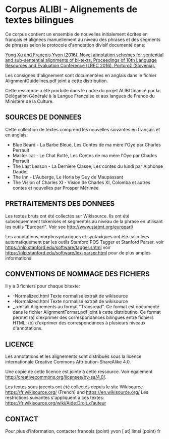 # Corpus ALIBI - Alignements de textes bilingues #

Ce corpus contient un ensemble de nouvelles initialement écrites en français
et alignées manuellement au niveau des phrases et des segments de phrases
selon le protocole d'annotation divisif documenté dans:

[Yong Xu and François Yvon (2016). Novel annotation schemes for sentential 
and sub-sentential alignments of bi-texts. Proceedings of 10th Language 
Resources and Evaluation Conference (LREC 2016). Portorož (Slovenia).]((https://aclanthology.org/L16-1099/))

Les consignes d'alignement sont documentées en anglais dans le fichier
AlignmentGuidelines.pdf joint à cette distribution.

Cette ressource a été produite dans le cadre du projet ALIBI financé par
la Délégation Générale à la Langue Française et aux langues de France du
Ministère de la Culture.

## SOURCES DE DONNEES ##

Cette collection de textes comprend les nouvelles suivantes en français et en
anglais:
* Blue Beard - La Barbe Bleue,  Les Contes de ma mère l'Oye par  Charles Perrault
* Master cat - Le Chat Botté,  Les Contes de ma mère l'Oye par Charles Perrault
* The Last Lesson - La Dernière Classe, Les contes du lundi par Alphonse Daudet
* The Inn - L'Auberge, Le Horla by Guy de Maupassant
* The Vision of Charles XI - Vision de Charles XI, Colomba et autres contes et
   nouvelles par Prosper Mérimée 

## PRETRAITEMENTS DES DONNEES ##

Les textes bruts ont été collectés sur Wikisource. Ils ont été subséquemment tokenisés
et segmentés au niveau de la phrase en utilisant les outils "Europarl".
Voir see http://www.statmt.org/europarl/

Les annotations morphosyntaxiques et syntaxiques ont été calculées automatiquement par
les outils Stanford POS Tagger et Stanford Parser.
voir https://nlp.stanford.edu/software/tagger.shtml
voir https://nlp.stanford.edu/software/lex-parser.html pour de plus amples informations.

## CONVENTIONS DE NOMMAGE DES FICHIERS ##

Il y a 3 fichiers pour chaque bitexte:
* <NomFrancais>-Normalized.html		Texte normalisé extrait de wikisource
* <NomAnglais>-Normalized.html 	   	Texte normalisé extrait de wikisource
* <NomAnglais>_<NomFrancais>.xml.ali 	Alignements au format "Transread". Ce format est documenté dans le fichier AlignmentFormat.pdf joint à cette distributino. Ce format    permet (a) d'exprimer des correspondances bilingues entre fichiers HTML; (b) d'exprimer des correspondances à plusieurs niveaux d'annotations.

## LICENCE ##

Les annotations et les alignements sont distribués sous la licence internationale
Creative Commons Attribution-ShareAlike 4.0.

Une copie de cette licence est jointe à cette ressource. Voir également
<http://creativecommons.org/licenses/by-sa/4.0/>.

Les textes sous jacents ont été collectés depuis le site Wikisource
https://fr.wikisource.org/ (French) and https://en.wikisource.org/
Les restrictions suivantes s'appliquent à ces textes:
https://fr.wikisource.org/wiki/Aide:Droit_d’auteur

## CONTACT ##

Pour plus d'information, contacter francois (point) yvon [ at] limsi (point) fr
